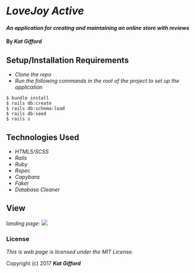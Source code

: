 # _LoveJoy Active_

#### _An application for creating and maintaining an online store with reviews_

#### By _**Kat Gifford**_

## Setup/Installation Requirements

* _Clone the repo_
* _Run the following commands in the root of the project to set up the application_
```
$ bundle install
$ rails db:create
$ rails db:schema:load
$ rails db:seed
$ rails s
```

## Technologies Used

* _HTML5/SCSS_
* _Rails_
* _Ruby_
* _Rspec_
* _Capybara_
* _Faker_
* _Database Cleaner_

## View
_landing page:_
![](https://github.com/PiKatso/robotron-shop/blob/master/public/robotron.png)

### License

*This is web page is licensed under the MIT License.*

Copyright (c) 2017 **_Kat Gifford_**
